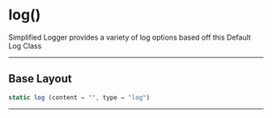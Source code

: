 # log()
Simplified Logger provides a variety of log options based off this Default Log Class

---

## Base Layout
```js
static log (content = "", type = "log")
```

---
